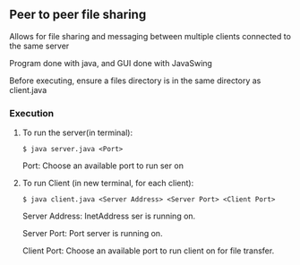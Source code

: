 ## Peer to peer file sharing

Allows for file sharing and messaging between multiple clients connected to the same server

Program done with java, and GUI done with JavaSwing

Before executing, ensure a files directory is in the same directory as client.java

### Execution

1. To run the server(in terminal):

   `$ java server.java <Port>`

   Port: Choose an available port to run ser on

2. To run Client (in new terminal, for each client):

   `$ java client.java <Server Address> <Server Port> <Client Port>`

   Server Address: InetAddress ser is running on.

   Server Port: Port server is running on.

   Client Port: Choose an available port to run client on for file transfer.
